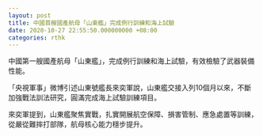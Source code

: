 ```yaml
---
layout: post
title: 中國首艘國產航母「山東艦」完成例行訓練和海上試驗
date: 2020-10-27 22:55:50.000000000 +08:00
categories: rthk
---
```


中國第一艘國產航母「山東艦」，完成例行訓練和海上試驗，有效檢驗了武器裝備性能。

「央視軍事」微博引述山東號艦長來奕軍說，山東艦交接入列10個月以來，不斷加強戰法訓法研究，圓滿完成海上試驗訓練項目。

來奕軍提到，山東艦聚焦實戰，扎實開展航空保障、損害管制、應急處置等訓練，從嚴從難摔打部隊，航母核心能力穩步提升。
